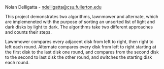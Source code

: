 Nolan Delligatta - ndelligatta@csu.fullerton.edu

This project demonstrates two algorithms, lawnmower and alternate, which are implemeneted with the purpose of sorting an unsorted list of light and dark disks by light to dark. The algorithms take two different approaches and counts their steps.

Lawnmower compares every adjacent disk from left to right, then right to left each round.
Alternate compares every disk from left to right starting at the first disk to the last disk one round, and compares from the second disk to the second to last disk the other round, and switches the starting disk each round.